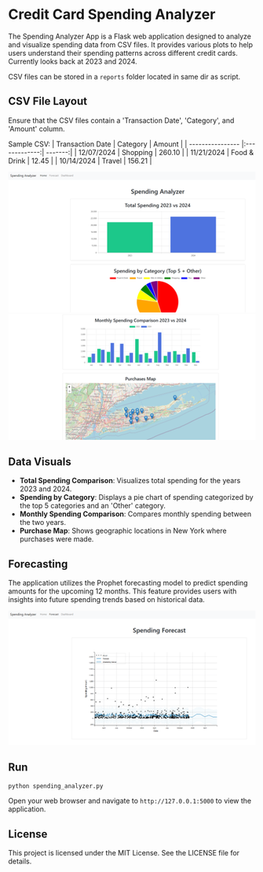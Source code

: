 # Credit Card Spending Analyzer

The Spending Analyzer App is a Flask web application designed to analyze and visualize spending data from CSV files. It provides various plots to help users understand their spending patterns across different credit cards. Currently looks back at 2023 and 2024.

CSV files can be stored in a `reports` folder located in same dir as script.

## CSV File Layout
Ensure that the CSV files contain a 'Transaction Date', 'Category', and 'Amount' column.

Sample CSV:
| Transaction Date | Category      | Amount  |
| ---------------- |:-------------:| -------:|
| 12/07/2024       | Shopping      | 260.10  |
| 11/21/2024       | Food & Drink  |   12.45 |
| 10/14/2024       | Travel        |  156.21 |

![App Screenshot](static/app_screenshot.png)
![App Screenshot](static/app_screenshot2.png)

## Data Visuals
- **Total Spending Comparison**: Visualizes total spending for the years 2023 and 2024.
- **Spending by Category**: Displays a pie chart of spending categorized by the top 5 categories and an 'Other' category.
- **Monthly Spending Comparison**: Compares monthly spending between the two years.
- **Purchase Map**: Shows geographic locations in New York where purchases were made.

## Forecasting
The application utilizes the Prophet forecasting model to predict spending amounts for the upcoming 12 months. This feature provides users with insights into future spending trends based on historical data.

![Forecasting Page Screenshot](static/forecasting_page_screenshot.png)

## Run
```
python spending_analyzer.py
```

Open your web browser and navigate to `http://127.0.0.1:5000` to view the application.

## License
This project is licensed under the MIT License. See the LICENSE file for details.